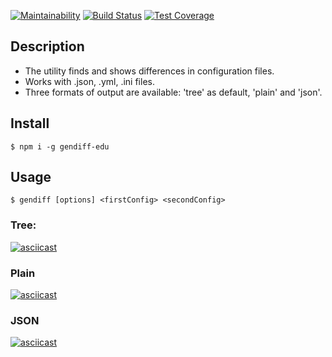 [![Maintainability](https://api.codeclimate.com/v1/badges/bb419ba5c402f799bf88/maintainability)](https://codeclimate.com/github/egortd/project-lvl2-s463/maintainability)
[![Build Status](https://travis-ci.org/egortd/project-lvl2-s463.svg?branch=master)](https://travis-ci.org/egortd/project-lvl2-s463)
[![Test Coverage](https://api.codeclimate.com/v1/badges/bb419ba5c402f799bf88/test_coverage)](https://codeclimate.com/github/egortd/project-lvl2-s463/test_coverage)


## Description

- The utility finds and shows differences in configuration files. 
- Works with .json, .yml, .ini files.
- Three formats of output are available: 'tree' as default, 'plain' and 'json'.

## Install

`$ npm i -g gendiff-edu`

## Usage

`$ gendiff [options] <firstConfig> <secondConfig>`

### Tree:
[![asciicast](https://asciinema.org/a/s1eBlUZPUmIsRbHrT2a5m0yKE.svg)](https://asciinema.org/a/s1eBlUZPUmIsRbHrT2a5m0yKE)

### Plain
[![asciicast](https://asciinema.org/a/ra7zbfVfwIMXhuoQ2qvN5fGDh.svg)](https://asciinema.org/a/ra7zbfVfwIMXhuoQ2qvN5fGDh)

### JSON

[![asciicast](https://asciinema.org/a/itgzDwvZIorTWaplmuH6SwC3c.svg)](https://asciinema.org/a/itgzDwvZIorTWaplmuH6SwC3c)